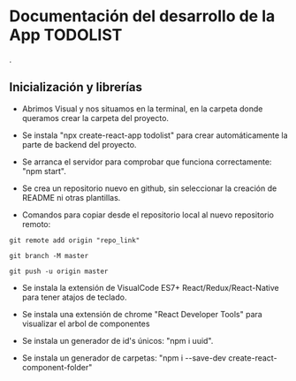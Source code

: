# Documentación del desarrollo de la App TODOLIST

.

## Inicialización y librerías

- Abrimos Visual y nos situamos en la terminal, en la carpeta donde queramos crear la carpeta del proyecto.

- Se instala "npx create-react-app todolist" para crear automáticamente la parte de backend del proyecto.

- Se arranca el servidor para comprobar que funciona correctamente: "npm start".

- Se crea un repositorio nuevo en github, sin seleccionar la creación de README ni otras plantillas.

- Comandos para copiar desde el repositorio local al nuevo repositorio remoto:
```
git remote add origin "repo_link"

git branch -M master

git push -u origin master
```

- Se instala la extensión de VisualCode ES7+ React/Redux/React-Native para tener atajos de teclado.

- Se instala una extensión de chrome "React Developer Tools" para visualizar el arbol de componentes

- Se instala un generador de id's únicos: "npm i uuid".

- Se instala un generador de carpetas: "npm i --save-dev create-react-component-folder"
